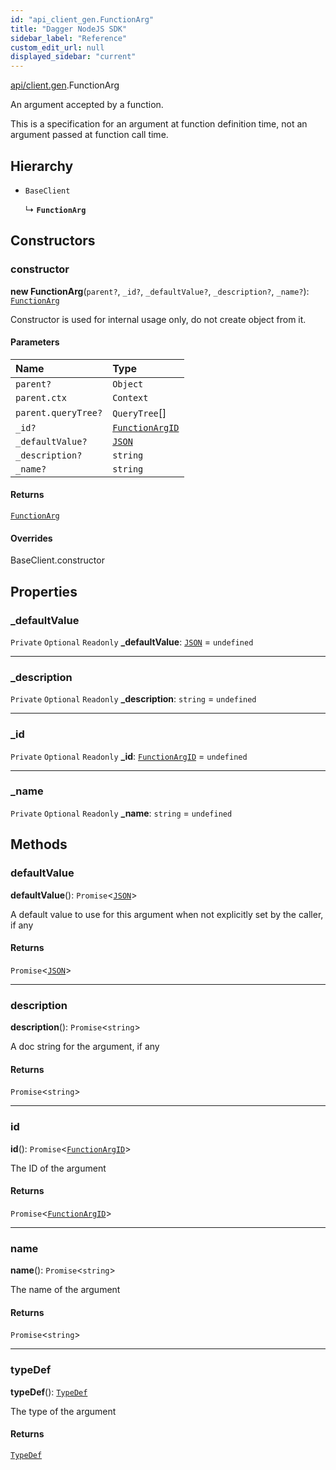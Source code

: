 ```yaml
---
id: "api_client_gen.FunctionArg"
title: "Dagger NodeJS SDK"
sidebar_label: "Reference"
custom_edit_url: null
displayed_sidebar: "current"
---
```


[api/client.gen](../modules/api_client_gen.md).FunctionArg

An argument accepted by a function.

This is a specification for an argument at function definition time, not an
argument passed at function call time.

## Hierarchy

- `BaseClient`

  ↳ **`FunctionArg`**

## Constructors

### constructor

**new FunctionArg**(`parent?`, `_id?`, `_defaultValue?`, `_description?`, `_name?`): [`FunctionArg`](api_client_gen.FunctionArg.md)

Constructor is used for internal usage only, do not create object from it.

#### Parameters

| Name | Type |
| :------ | :------ |
| `parent?` | `Object` |
| `parent.ctx` | `Context` |
| `parent.queryTree?` | `QueryTree`[] |
| `_id?` | [`FunctionArgID`](../modules/api_client_gen.md#functionargid) |
| `_defaultValue?` | [`JSON`](../modules/api_client_gen.md#json) |
| `_description?` | `string` |
| `_name?` | `string` |

#### Returns

[`FunctionArg`](api_client_gen.FunctionArg.md)

#### Overrides

BaseClient.constructor

## Properties

### \_defaultValue

 `Private` `Optional` `Readonly` **\_defaultValue**: [`JSON`](../modules/api_client_gen.md#json) = `undefined`

___

### \_description

 `Private` `Optional` `Readonly` **\_description**: `string` = `undefined`

___

### \_id

 `Private` `Optional` `Readonly` **\_id**: [`FunctionArgID`](../modules/api_client_gen.md#functionargid) = `undefined`

___

### \_name

 `Private` `Optional` `Readonly` **\_name**: `string` = `undefined`

## Methods

### defaultValue

**defaultValue**(): `Promise`\<[`JSON`](../modules/api_client_gen.md#json)\>

A default value to use for this argument when not explicitly set by the caller, if any

#### Returns

`Promise`\<[`JSON`](../modules/api_client_gen.md#json)\>

___

### description

**description**(): `Promise`\<`string`\>

A doc string for the argument, if any

#### Returns

`Promise`\<`string`\>

___

### id

**id**(): `Promise`\<[`FunctionArgID`](../modules/api_client_gen.md#functionargid)\>

The ID of the argument

#### Returns

`Promise`\<[`FunctionArgID`](../modules/api_client_gen.md#functionargid)\>

___

### name

**name**(): `Promise`\<`string`\>

The name of the argument

#### Returns

`Promise`\<`string`\>

___

### typeDef

**typeDef**(): [`TypeDef`](api_client_gen.TypeDef.md)

The type of the argument

#### Returns

[`TypeDef`](api_client_gen.TypeDef.md)

